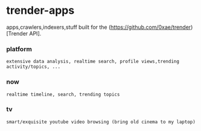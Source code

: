 # trender-apps
apps,crawlers,indexers,stuff built for the (https://github.com/0xae/trender)[Trender API].

### platform 
    extensive data analysis, realtime search, profile views,trending activity/topics, ...
    
### now 
    realtime timeline, search, trending topics
    
### tv 
    smart/exquisite youtube video browsing (bring old cinema to my laptop)
